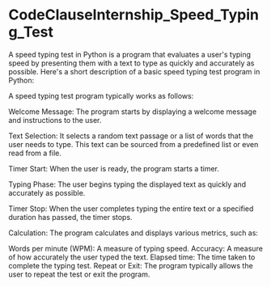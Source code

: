# CodeClauseInternship_Speed_Typing_Test
A speed typing test in Python is a program that evaluates a user's typing speed by presenting them with a text to type as quickly and accurately as possible. Here's a short description of a basic speed typing test program in Python:

A speed typing test program typically works as follows:

Welcome Message: The program starts by displaying a welcome message and instructions to the user.

Text Selection: It selects a random text passage or a list of words that the user needs to type. This text can be sourced from a predefined list or even read from a file.

Timer Start: When the user is ready, the program starts a timer.

Typing Phase: The user begins typing the displayed text as quickly and accurately as possible.

Timer Stop: When the user completes typing the entire text or a specified duration has passed, the timer stops.

Calculation: The program calculates and displays various metrics, such as:

Words per minute (WPM): A measure of typing speed.
Accuracy: A measure of how accurately the user typed the text.
Elapsed time: The time taken to complete the typing test.
Repeat or Exit: The program typically allows the user to repeat the test or exit the program.
